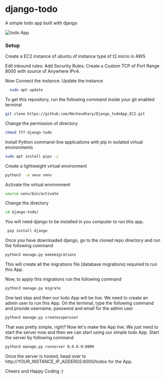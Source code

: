 # django-todo
A simple todo app built with django

![todo App](https://raw.githubusercontent.com/shreys7/django-todo/develop/staticfiles/todoApp.png)
### Setup

Create a EC2 instance of ubuntu of instance type of t2.micro in AWS

Edit inbound rules:
    Add Security Rules:
      Create a Custom TCP of Port Range 8000 with source of Anywhere IPv4.

Now Connect the instance.
Update the instance
```bash
  sudo apt update
```

To get this repository, run the following command inside your git enabled terminal
```bash
git clone https://github.com/0mchoudhary/Django_todoApp_EC2.git
```

Change the permission of directory
```bash
chmod 777 django-todo
```

Install Python command-line applications with pip in isolated virtual environments
```bash
sudo apt install pipx -y
```

Create a lightweight virtual environment 
```bash
python3  -m venv venv
```

Activate the virtual environment
```bash
source venv/bin/activate
```

Change the directory
```bash
cd django-todo/
```

You will need django to be installed in you computer to run this app.
```bash
 pip install django
```

Once you have downloaded django, go to the cloned repo directory and run the following command

```bash
python3 manage.py makemigrations
```

This will create all the migrations file (database migrations) required to run this App.

Now, to apply this migrations run the following command
```bash
python3 manage.py migrate
```

One last step and then our todo App will be live. We need to create an admin user to run this App. On the terminal, type the following command and provide username, password and email for the admin user
```bash
python3 manage.py createsuperuser
```

That was pretty simple, right? Now let's make the App live. We just need to start the server now and then we can start using our simple todo App. Start the server by following command

```bash
python3 manage.py runserver 0.0.0.0:8000
```

Once the server is hosted, head over to http://YOUR_INSTANCE_IP_ADDERSS:8000/todos for the App.

Cheers and Happy Coding :)
